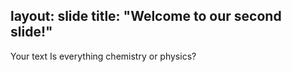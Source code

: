 layout: slide
title: "Welcome to our second slide!"
---
Your text
Is everything chemistry or physics?

